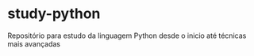 # study-python
Repositório para estudo da linguagem Python desde o inicio até técnicas mais avançadas

